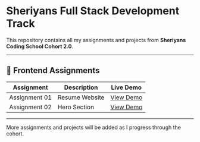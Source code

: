 # Sheriyans Full Stack Development Track

This repository contains all my assignments and projects from **Sheriyans Coding School Cohort 2.0**.

---

## 🚀 Frontend Assignments

| Assignment | Description | Live Demo |
|-------------|--------------|-----------|
| Assignment 01 | Resume Website | [View Demo](https://gc-mayankpun.github.io/sheriyans-fsd-track/Frontend/Assignment%2001/index.html) |
| Assignment 02 | Hero Section | [View Demo](https://gc-mayankpun.github.io/sheriyans-fsd-track/Frontend/Assignment%2002/index.html) |

---

More assignments and projects will be added as I progress through the cohort.
